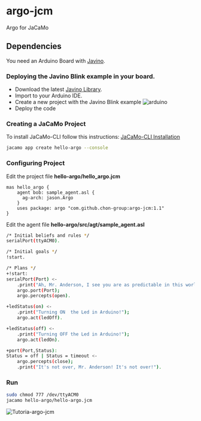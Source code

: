 # argo-jcm
Argo for JaCaMo

## Dependencies
You need an Arduino Board with [Javino](https://github.com/chon-group/javino2arduino).

### Deploying the Javino Blink example in your board.
+ Download the latest [Javino Library](https://github.com/chon-group/javino2arduino/archive/refs/tags/javino-latest.zip).
+ Import to your Arduino IDE.
+ Create a new project with the Javino Blink example
![arduino](https://github.com/chon-group/argo-jcm/assets/32855001/d5be0497-de49-46ab-8da5-f86c9db4a1da)
+ Deploy the code


### Creating a JaCaMo Project
To install JaCaMo-CLI follow this instructions: [JaCaMo-CLI Installation](https://github.com/chon-group/dpkg-jacamo)


```sh
jacamo app create hello-argo --console
```

### Configuring Project
Edit  the project file __hello-argo/hello_argo.jcm__
```
mas hello_argo {
    agent bob: sample_agent.asl {
      ag-arch: jason.Argo
    }
    uses package: argo "com.github.chon-group:argo-jcm:1.1"
}
```

Edit the agent file __hello-argo/src/agt/sample_agent.asl__
```sh
/* Initial beliefs and rules */
serialPort(ttyACM0).

/* Initial goals */
!start.

/* Plans */
+!start:
serialPort(Port) <- 
	.print("Ah, Mr. Anderson, I see you are as predictable in this world as you are in the other.");
	argo.port(Port);
	argo.percepts(open).

+ledStatus(on) <-
	.print("Turning ON  the Led in Arduino!");
	argo.act(ledOff).

+ledStatus(off) <-
	.print("Turning OFF the Led in Arduino!");
	argo.act(ledOn).

+port(Port,Status):
Status = off | Status = timeout <-
	argo.percepts(close);
	.print("It's not over, Mr. Anderson! It's not over!").
```

### Run
```sh
sudo chmod 777 /dev/ttyACM0
jacamo hello-argo/hello-argo.jcm
```
![Tutoria-argo-jcm](https://github.com/chon-group/argo-jcm/assets/23249901/d6314cba-2669-4317-8379-c35882e375eb)

